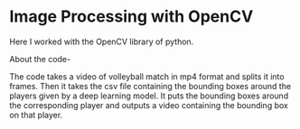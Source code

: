 # Image Processing with OpenCV
Here I worked with the OpenCV library of python. 

About the code-

The code takes a video of volleyball match in mp4 format and splits it into frames. Then it takes the csv file containing the bounding boxes around the players given by a deep learning model. It puts the bounding boxes around the corresponding player and outputs a video containing the bounding box on that player.  
